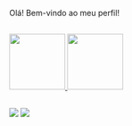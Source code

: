 Olá! Bem-vindo ao meu perfil!

##

<div>
  <a href="https://github.com/feliperogerio1">
  <img height="100cm" src="https://github-readme-stats.vercel.app/api?username=feliperogerio1&show_icons=true&color=white&include_all_commits=true">
  <img height="100cm" src="https://github-readme-stats.vercel.app/api/top-langs/?username=feliperogerio1&hide_progress=true&layout=compact">
</div>

##

<div>
  <a href = "mailto:xfeliperogeriox@gmail.com"><img src="https://img.shields.io/badge/-Gmail-%23333?style=for-the-badge&logo=gmail&logoColor=white" target="_blank"></a>
  <a href="https://www.linkedin.com/in/feliperogerio1/" target="_blank"><img src="https://img.shields.io/badge/-LinkedIn-%230077B5?style=for-the-badge&logo=linkedin&logoColor=white" target="_blank"></a> 
</div>
